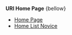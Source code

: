 **URI Home Page** {bellow}
* [Home Page](https://github.com/sup1core/praxis-academy/ "Home Page")
* [Home List Novice](https://github.com/sup1core/praxis-academy/tree/master/novice/ "Home List Novice")